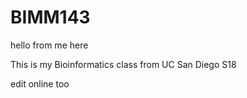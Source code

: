 # BIMM143

hello from me here

This is my Bioinformatics class from UC San Diego S18

edit online too

